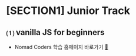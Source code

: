 # [SECTION1] Junior Track
## ⑴ vanilla JS for beginners
* Nomad Coders 학습 홈페이지 바로가기 [👻](https://nomadcoders.co/javascript-for-beginners/lobby)
